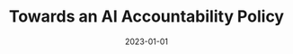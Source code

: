 ---
title: "Towards an AI Accountability Policy"
collection: publications
date: 2023-01-01
year: 2023
venue: 'Comment on FR Doc # 2023-07776 Posted by the National Telecommunications and Information Administration'
paperurl: 'https://downloads.regulations.gov/NTIA-2023-0005-1424/attachment_1.pdf'
resourceslug: no_resource
authors: 'P.A. Grabowicz, N. Perello, Y. Zick'
---